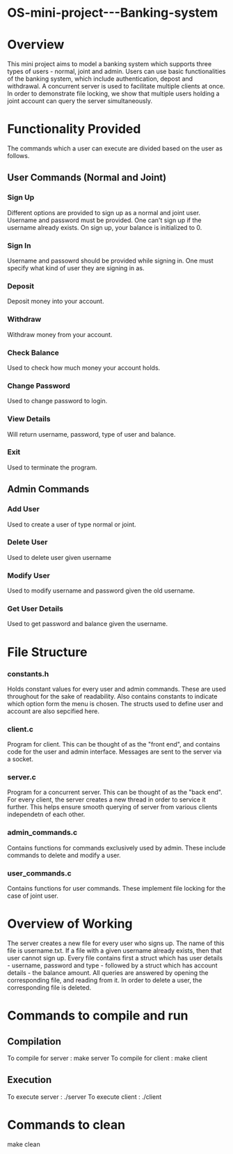 # OS-mini-project---Banking-system

# Overview

This mini project aims to model a banking system which supports three types of users - normal, joint and admin. Users can use basic functionalities of the banking system, which include authentication, depost and withdrawal. A concurrent server is used to facilitate multiple clients at once. In order to demonstrate file locking, we show that multiple users holding a joint account can query the server simultaneously. 

# Functionality Provided

The commands which a user can execute are divided based on the user as follows.

## User Commands (Normal and Joint)

### Sign Up 
Different options are provided to sign up as a normal and joint user. Username and password must be provided. One can't sign up if the username already exists. On sign up, your balance is initialized to 0.
### Sign In 
Username and passowrd should be provided while signing in. One must specify what kind of user they are signing in as.
### Deposit
Deposit money into your account.
### Withdraw
Withdraw money from your account.
### Check Balance
Used to check how much money your account holds.
### Change Password
Used to change password to login.
### View Details
Will return username, password, type of user and balance.
### Exit
Used to terminate the program.

## Admin Commands

### Add User
Used to create a user of type normal or joint.
### Delete User
Used to delete user given username
### Modify User
Used to modify username and password given the old username.
### Get User Details
Used to get password and balance given the username.

# File Structure
### constants.h
Holds constant values for every user and admin commands. These are used throughout for the sake of readability. Also contains constants to indicate which option form the menu is chosen. The structs used to define user and account are also sepcified here.

### client.c
Program for client. This can be thought of as the "front end", and contains code for the user and admin interface. Messages are sent to the server via a socket.

### server.c
Program for a concurrent server. This can be thought of as the "back end". For every client, the server creates a new thread in order to service it further. This helps ensure smooth querying of server from various clients independetn of each other. 

### admin_commands.c
Contains functions for commands exclusively used by admin. These include commands to delete and modify a user.

### user_commands.c
Contains functions for user commands. These implement file locking for the case of joint user.

# Overview of Working
The server creates a new file for every user who signs up. The name of this file is username.txt. If a file with a given username already exists, then that user cannot sign up. Every file contains first a struct which has user details - username, password and type - followed by a struct which has account details - the balance amount. All queries are answered by opening the corresponding file, and reading from it. In order to delete a user, the corresponding file is deleted.  

# Commands to compile and run

## Compilation
To compile for server : make server
To compile for client : make client

## Execution
To execute server : ./server
To execute client : ./client

# Commands to clean
make clean
